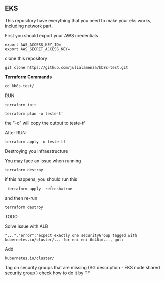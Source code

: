 ## EKS

This repository have everything that you need to make your eks works, including network part.

First you should export your AWS credentials

```
export AWS_ACCESS_KEY_ID=
export AWS_SECRET_ACCESS_KEY=
```

clone this repository

```
git clone https://github.com/julialamenza/kb8s-test.git
```

**Terraform Commands**

```
cd kb8s-test/
```

RUN

```
terraform init

terraform plan -o teste-tf
```

the "-o" will copy the output to teste-tf

After RUN

```
terraform apply -o teste-tf
```

Destroying you infraestructure

You may face an issue when running

```
terraform destroy
```

if this happens, you should run this

```
 terraform apply -refresh=true
```

and then re-run

```
terraform destroy

```

TODO

Solve issue with ALB

```
"...","error":"expect exactly one securityGroup tagged with kubernetes.io/cluster/... for eni eni-0d46id..., got:
```

Add

```
kubernetes.io/cluster/
```

Tag on security groups that are missing (SG description - EKS node shared security group
) check how to do it by TF
